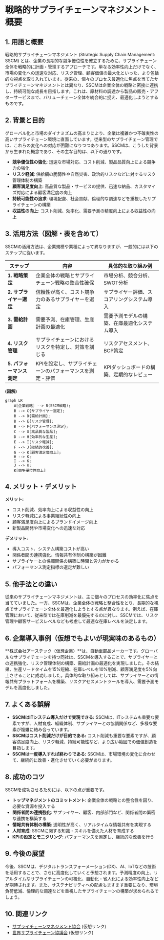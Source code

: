 # 戦略的サプライチェーンマネジメント - 概要

## 1. 用語と概要

戦略的サプライチェーンマネジメント (Strategic Supply Chain Management: SSCM) とは、企業の長期的な競争優位性を確立するために、サプライチェーン全体を戦略的に計画・管理するアプローチです。単なる効率性向上だけでなく、市場の変化への迅速な対応、リスク管理、顧客価値の最大化といった、より包括的な視点を取り入れています。従来の、個々のプロセス最適化に焦点を当てたサプライチェーンマネジメントとは異なり、SSCMは企業全体の戦略と密接に連携し、持続可能な成長を目指します。これは、原材料の調達から製品の販売・アフターサービスまで、バリューチェーン全体を統合的に捉え、最適化しようとするものです。


## 2. 背景と目的

グローバル化と市場のダイナミズムの高まりにより、企業は複雑かつ不確実性の高いサプライチェーン環境に直面しています。従来型のサプライチェーン管理では、これらの変化への対応が困難になりつつあります。SSCMは、こうした背景から生まれた概念であり、その主な目的は、以下の通りです。

* **競争優位性の強化**: 迅速な市場対応、コスト削減、製品品質向上による競争力の強化
* **リスク軽減**: 供給網の脆弱性や自然災害、政治的リスクなどに対するリスク管理体制の構築
* **顧客満足度向上**: 高品質な製品・サービスの提供、迅速な納品、カスタマイズ対応による顧客満足度の向上
* **持続可能性の追求**: 環境配慮、社会貢献、倫理的な調達などを重視したサプライチェーンの構築
* **収益性の向上**: コスト削減、効率化、需要予測の精度向上による収益性の向上


## 3. 活用方法（図解・表を含めて）

SSCMの活用方法は、企業規模や業種によって異なりますが、一般的には以下のステップに従います。

| ステップ | 内容 | 具体的な取り組み例 |
|---|---|---|
| **1. 戦略策定** | 企業全体の戦略とサプライチェーン戦略の整合性確保 | 市場分析、競合分析、SWOT分析 |
| **2. サプライヤー選定** | 信頼性が高く、コスト競争力のあるサプライヤーを選定 | サプライヤー評価、スコアリングシステム導入 |
| **3. 需給計画** | 需要予測、在庫管理、生産計画の最適化 | 需要予測モデルの構築、在庫最適化システム導入 |
| **4. リスク管理** | サプライチェーンにおけるリスクを特定し、対策を講じる | リスクアセスメント、BCP策定 |
| **5. パフォーマンス測定** | KPIを設定し、サプライチェーンのパフォーマンスを測定・評価 | KPIダッシュボードの構築、定期的なレビュー |


**(図解)**

```mermaid
graph LR
    A[企業戦略] --> B(SSCM戦略);
    B --> C{サプライヤー選定};
    B --> D{需給計画};
    B --> E{リスク管理};
    B --> F{パフォーマンス測定};
    C --> G[高品質な製品];
    D --> H[効率的な生産];
    E --> I[リスク軽減];
    F --> J[継続的改善];
    G --> K[顧客満足度向上];
    H --> K;
    I --> K;
    J --> K;
    K[競争優位性向上]
```


## 4. メリット・デメリット

**メリット:**

* コスト削減、効率向上による収益性の向上
* リスク軽減による事業継続性の向上
* 顧客満足度向上によるブランドイメージ向上
* 新製品開発や市場変化への迅速な対応


**デメリット:**

* 導入コスト、システム構築コストが高い
* 関係者間の連携強化、情報共有体制の構築が困難
* サプライヤーとの協調関係の構築に時間と労力がかかる
* パフォーマンス測定指標の選定が難しい


## 5. 他手法との違い

従来のサプライチェーンマネジメントは、主に個々のプロセスの効率化に焦点を当てていました。一方、SSCMは、企業全体の戦略と整合性をとり、長期的な視点でサプライチェーン全体を最適化しようとする点が異なります。例えば、在庫管理において、従来型では在庫削減を最優先するのに対し、SSCMでは、リスク管理や顧客サービスレベルなども考慮して最適な在庫レベルを決定します。


## 6. 企業導入事例（仮想でもよいが現実味のあるもの）

**株式会社アーステック（仮想企業）**は、自動車部品メーカーです。グローバルなサプライチェーンを持つ同社は、SSCMを導入することで、サプライヤーとの連携強化、リスク管理体制の構築、需給計画の最適化を実現しました。その結果、生産リードタイムを15%短縮、在庫レベルを10%削減、顧客満足度を5%向上させることに成功しました。具体的な取り組みとしては、サプライヤーとの情報共有プラットフォームを構築、リスクアセスメントツールを導入、需要予測モデルを高度化しました。


## 7. よくある誤解

* **SSCMはITシステム導入だけで実現できる:** SSCMは、ITシステムも重要な要素ですが、人材育成、組織体制、サプライヤーとの協調関係など、多様な要素が複雑に絡み合っています。
* **SSCMはコスト削減だけが目的である:** コスト削減も重要な要素ですが、顧客満足度向上、リスク軽減、持続可能性など、より広い範囲での価値創造を目指します。
* **SSCMは一度導入すれば終わりである:** SSCMは、市場環境の変化に合わせて、継続的に改善・進化させていく必要があります。


## 8. 成功のコツ

SSCMを成功させるためには、以下の点が重要です。

* **トップマネジメントのコミットメント**: 企業全体の戦略との整合性を図り、必要な資源を投入する
* **関係者間の連携強化**: サプライヤー、顧客、内部部門など、関係者間の緊密な連携を構築する
* **情報共有体制の構築**: 透明性が高く、リアルタイムな情報共有を実現する
* **人材育成**: SSCMに関する知識・スキルを備えた人材を育成する
* **KPIの設定とモニタリング**: パフォーマンスを測定し、継続的な改善を行う


## 9. 今後の展望

今後、SSCMは、デジタルトランスフォーメーション(DX)、AI、IoTなどの技術を活用することで、さらに高度化していくと予想されます。予測精度の向上、リアルタイムなサプライチェーンの可視化、自動化・省人化による効率性向上などが期待されます。また、サステナビリティへの配慮もますます重要になり、環境負荷低減、倫理的な調達などを重視したサプライチェーンの構築が求められるでしょう。


## 10. 関連リンク

* [サプライチェーンマネジメント協会](https://www.scm.or.jp/)  (仮想リンク)
* [世界サプライチェーン協議会](https://www.iscouncil.org/) (仮想リンク)


